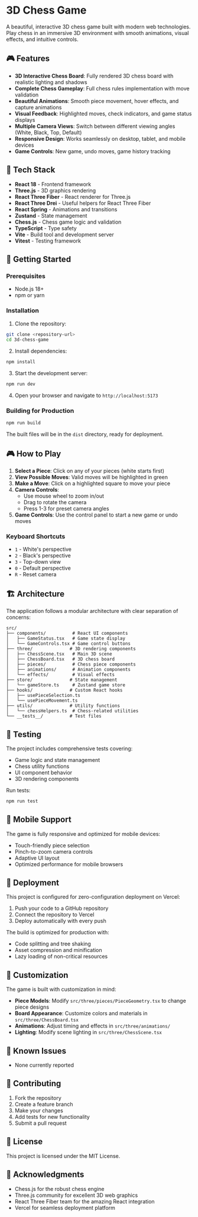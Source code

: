 # 3D Chess Game

A beautiful, interactive 3D chess game built with modern web technologies. Play chess in an immersive 3D environment with smooth animations, visual effects, and intuitive controls.

## 🎮 Features

- **3D Interactive Chess Board**: Fully rendered 3D chess board with realistic lighting and shadows
- **Complete Chess Gameplay**: Full chess rules implementation with move validation
- **Beautiful Animations**: Smooth piece movement, hover effects, and capture animations
- **Visual Feedback**: Highlighted moves, check indicators, and game status displays
- **Multiple Camera Views**: Switch between different viewing angles (White, Black, Top, Default)
- **Responsive Design**: Works seamlessly on desktop, tablet, and mobile devices
- **Game Controls**: New game, undo moves, game history tracking

## 🚀 Tech Stack

- **React 18** - Frontend framework
- **Three.js** - 3D graphics rendering
- **React Three Fiber** - React renderer for Three.js
- **React Three Drei** - Useful helpers for React Three Fiber
- **React Spring** - Animations and transitions
- **Zustand** - State management
- **Chess.js** - Chess game logic and validation
- **TypeScript** - Type safety
- **Vite** - Build tool and development server
- **Vitest** - Testing framework

## 🎯 Getting Started

### Prerequisites

- Node.js 18+ 
- npm or yarn

### Installation

1. Clone the repository:
```bash
git clone <repository-url>
cd 3d-chess-game
```

2. Install dependencies:
```bash
npm install
```

3. Start the development server:
```bash
npm run dev
```

4. Open your browser and navigate to `http://localhost:5173`

### Building for Production

```bash
npm run build
```

The built files will be in the `dist` directory, ready for deployment.

## 🎮 How to Play

1. **Select a Piece**: Click on any of your pieces (white starts first)
2. **View Possible Moves**: Valid moves will be highlighted in green
3. **Make a Move**: Click on a highlighted square to move your piece
4. **Camera Controls**: 
   - Use mouse wheel to zoom in/out
   - Drag to rotate the camera
   - Press 1-3 for preset camera angles
5. **Game Controls**: Use the control panel to start a new game or undo moves

### Keyboard Shortcuts

- `1` - White's perspective
- `2` - Black's perspective  
- `3` - Top-down view
- `0` - Default perspective
- `R` - Reset camera

## 🏗️ Architecture

The application follows a modular architecture with clear separation of concerns:

```
src/
├── components/          # React UI components
│   ├── GameStatus.tsx   # Game state display
│   └── GameControls.tsx # Game control buttons
├── three/              # 3D rendering components
│   ├── ChessScene.tsx   # Main 3D scene
│   ├── ChessBoard.tsx   # 3D chess board
│   ├── pieces/          # Chess piece components
│   ├── animations/      # Animation components
│   └── effects/         # Visual effects
├── store/              # State management
│   └── gameStore.ts     # Zustand game store
├── hooks/              # Custom React hooks
│   ├── usePieceSelection.ts
│   └── usePieceMovement.ts
├── utils/              # Utility functions
│   └── chessHelpers.ts  # Chess-related utilities
└── __tests__/          # Test files
```

## 🧪 Testing

The project includes comprehensive tests covering:

- Game logic and state management
- Chess utility functions
- UI component behavior
- 3D rendering components

Run tests:
```bash
npm run test
```

## 📱 Mobile Support

The game is fully responsive and optimized for mobile devices:

- Touch-friendly piece selection
- Pinch-to-zoom camera controls
- Adaptive UI layout
- Optimized performance for mobile browsers

## 🚀 Deployment

This project is configured for zero-configuration deployment on Vercel:

1. Push your code to a GitHub repository
2. Connect the repository to Vercel
3. Deploy automatically with every push

The build is optimized for production with:
- Code splitting and tree shaking
- Asset compression and minification
- Lazy loading of non-critical resources

## 🎨 Customization

The game is built with customization in mind:

- **Piece Models**: Modify `src/three/pieces/PieceGeometry.tsx` to change piece designs
- **Board Appearance**: Customize colors and materials in `src/three/ChessBoard.tsx`
- **Animations**: Adjust timing and effects in `src/three/animations/`
- **Lighting**: Modify scene lighting in `src/three/ChessScene.tsx`

## 🐛 Known Issues

- None currently reported

## 🤝 Contributing

1. Fork the repository
2. Create a feature branch
3. Make your changes
4. Add tests for new functionality
5. Submit a pull request

## 📄 License

This project is licensed under the MIT License.

## 🙏 Acknowledgments

- Chess.js for the robust chess engine
- Three.js community for excellent 3D web graphics
- React Three Fiber team for the amazing React integration
- Vercel for seamless deployment platform
